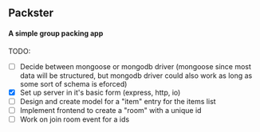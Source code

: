 ## Packster

#### A simple group packing app

TODO:

- [ ] Decide between mongoose or mongodb driver (mongoose since most data will be structured, but mongodb driver could also work as long as some sort of schema is eforced)
- [x] Set up server in it's basic form (express, http, io)
- [ ] Design and create model for a "item" entry for the items list
- [ ] Implement frontend to create a "room" with a unique id
- [ ] Work on join room event for a ids
